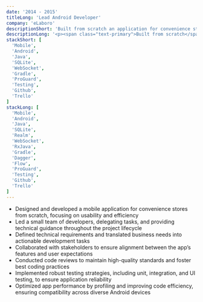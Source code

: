 ```yaml
---
date: '2014 - 2015'
titleLong: 'Lead Android Developer'
company: 'eLaboro'
descriptionShort: 'Built from scratch an application for convenience stores, focusing on delivering a user-friendly and efficient solution tailored to their needs. This was my first experience leading a small team'
descriptionLong: '<p><span class="text-primary">Built from scratch</span> an application for convenience stores, focusing on delivering a user-friendly and efficient solution tailored to their needs. Took <span class="text-primary">ownership</span> of the entire <span class="text-primary">development lifecycle</span>, from <span class="text-primary">architecture</span> and <span class="text-primary">design</span> to <span class="text-primary">implementation</span> and <span class="text-primary">deployment</span>. This was my <span class="text-primary">first experience leading a small team</span>, where I provided guidance, delegated tasks, and ensured the project’s timely delivery</p>'
stackShort: [
  'Mobile',
  'Android',
  'Java',
  'SQLite',
  'WebSocket',
  'Gradle',
  'ProGuard',
  'Testing',
  'Github',
  'Trello'
]
stackLong: [
  'Mobile',
  'Android',
  'Java',
  'SQLite',
  'Realm',
  'WebSocket',
  'RxJava',
  'Gradle',
  'Dagger',
  'Flow',
  'ProGuard',
  'Testing',
  'Github',
  'Trello'
]
---
```

<p>
  <ul>
    <li><span class="text-primary">Designed and developed</span> a mobile application for convenience stores from scratch, focusing on usability and efficiency</li>
    <li><span class="text-primary">Led a small team</span> of developers, delegating tasks, and providing technical guidance throughout the project lifecycle</li>
    <li><span class="text-primary">Defined technical requirements</span> and translated business needs into actionable development tasks</li>
    <li><span class="text-primary">Collaborated with stakeholders</span> to ensure alignment between the app’s features and user expectations</li>
    <li><span class="text-primary">Conducted code reviews</span> to maintain high-quality standards and foster best coding practices</li>
    <li><span class="text-primary">Implemented robust testing strategies</span>, including unit, integration, and UI testing, to ensure application reliability</li>
    <li><span class="text-primary">Optimized app performance</span> by profiling and improving code efficiency, ensuring compatibility across diverse Android devices</li>
  </ul>
</p>
